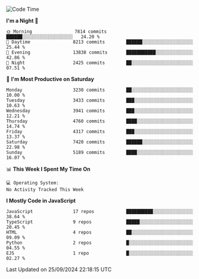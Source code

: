 <!--START_SECTION:waka-->
![Code Time](http://img.shields.io/badge/Code%20Time-3%2C337%20hrs%2038%20mins-blue)

**I'm a Night 🦉** 

```text
🌞 Morning                7814 commits        ██████░░░░░░░░░░░░░░░░░░░   24.20 % 
🌆 Daytime                8213 commits        ██████░░░░░░░░░░░░░░░░░░░   25.44 % 
🌃 Evening                13838 commits       ███████████░░░░░░░░░░░░░░   42.86 % 
🌙 Night                  2425 commits        ██░░░░░░░░░░░░░░░░░░░░░░░   07.51 % 
```
📅 **I'm Most Productive on Saturday** 

```text
Monday                   3230 commits        ██░░░░░░░░░░░░░░░░░░░░░░░   10.00 % 
Tuesday                  3433 commits        ███░░░░░░░░░░░░░░░░░░░░░░   10.63 % 
Wednesday                3941 commits        ███░░░░░░░░░░░░░░░░░░░░░░   12.21 % 
Thursday                 4760 commits        ████░░░░░░░░░░░░░░░░░░░░░   14.74 % 
Friday                   4317 commits        ███░░░░░░░░░░░░░░░░░░░░░░   13.37 % 
Saturday                 7420 commits        ██████░░░░░░░░░░░░░░░░░░░   22.98 % 
Sunday                   5189 commits        ████░░░░░░░░░░░░░░░░░░░░░   16.07 % 
```


📊 **This Week I Spent My Time On** 

```text
💻 Operating System: 
No Activity Tracked This Week
```

**I Mostly Code in JavaScript** 

```text
JavaScript               17 repos            ██████████░░░░░░░░░░░░░░░   38.64 % 
TypeScript               9 repos             █████░░░░░░░░░░░░░░░░░░░░   20.45 % 
HTML                     4 repos             ██░░░░░░░░░░░░░░░░░░░░░░░   09.09 % 
Python                   2 repos             █░░░░░░░░░░░░░░░░░░░░░░░░   04.55 % 
EJS                      1 repo              █░░░░░░░░░░░░░░░░░░░░░░░░   02.27 % 
```




 Last Updated on 25/09/2024 22:18:15 UTC
<!--END_SECTION:waka-->

<!--
**likaiqiang/likaiqiang** is a ✨ _special_ ✨ repository because its `README.md` (this file) appears on your GitHub profile.

Here are some ideas to get you started:

- 🔭 I’m currently working on ...
- 🌱 I’m currently learning ...
- 👯 I’m looking to collaborate on ...
- 🤔 I’m looking for help with ...
- 💬 Ask me about ...
- 📫 How to reach me: ...
- 😄 Pronouns: ...
- ⚡ Fun fact: ...
-->
